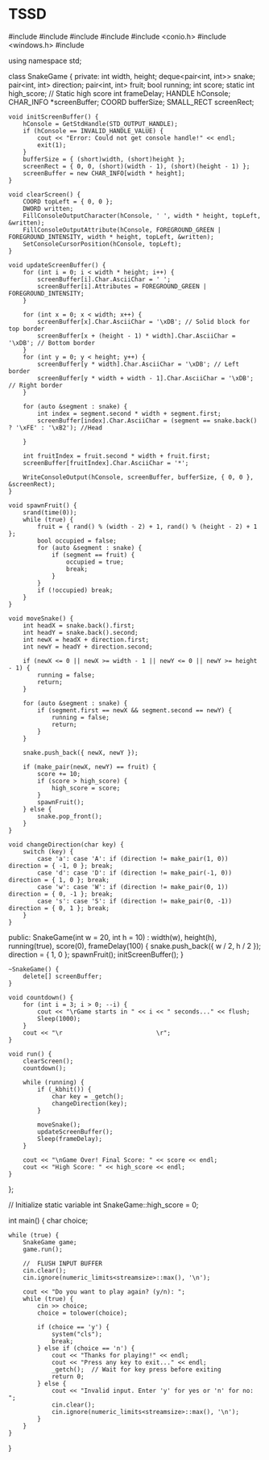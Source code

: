# TSSD

#include <iostream>
#include <deque>
#include <chrono>
#include <cstdlib>
#include <conio.h>
#include <windows.h>
#include <limits>

using namespace std;

class SnakeGame {
private:
    int width, height;
    deque<pair<int, int>> snake;
    pair<int, int> direction;
    pair<int, int> fruit;
    bool running;
    int score;
    static int high_score;  // Static high score
    int frameDelay;
    HANDLE hConsole;
    CHAR_INFO *screenBuffer;
    COORD bufferSize;
    SMALL_RECT screenRect;

    void initScreenBuffer() {
        hConsole = GetStdHandle(STD_OUTPUT_HANDLE);
        if (hConsole == INVALID_HANDLE_VALUE) {
            cout << "Error: Could not get console handle!" << endl;
            exit(1);
        }
        bufferSize = { (short)width, (short)height };
        screenRect = { 0, 0, (short)(width - 1), (short)(height - 1) };
        screenBuffer = new CHAR_INFO[width * height];
    }

    void clearScreen() {
        COORD topLeft = { 0, 0 };
        DWORD written;
        FillConsoleOutputCharacter(hConsole, ' ', width * height, topLeft, &written);
        FillConsoleOutputAttribute(hConsole, FOREGROUND_GREEN | FOREGROUND_INTENSITY, width * height, topLeft, &written);
        SetConsoleCursorPosition(hConsole, topLeft);
    }

    void updateScreenBuffer() {
        for (int i = 0; i < width * height; i++) {
            screenBuffer[i].Char.AsciiChar = ' ';
            screenBuffer[i].Attributes = FOREGROUND_GREEN | FOREGROUND_INTENSITY;
        }

        for (int x = 0; x < width; x++) {
            screenBuffer[x].Char.AsciiChar = '\xDB'; // Solid block for top border
            screenBuffer[x + (height - 1) * width].Char.AsciiChar = '\xDB'; // Bottom border
        }
        for (int y = 0; y < height; y++) {
            screenBuffer[y * width].Char.AsciiChar = '\xDB'; // Left border
            screenBuffer[y * width + width - 1].Char.AsciiChar = '\xDB'; // Right border
        }

        for (auto &segment : snake) {
            int index = segment.second * width + segment.first;
            screenBuffer[index].Char.AsciiChar = (segment == snake.back() ? '\xFE' : '\xB2'); //Head

        }

        int fruitIndex = fruit.second * width + fruit.first;
        screenBuffer[fruitIndex].Char.AsciiChar = '*';

        WriteConsoleOutput(hConsole, screenBuffer, bufferSize, { 0, 0 }, &screenRect);
    }

    void spawnFruit() {
        srand(time(0));
        while (true) {
            fruit = { rand() % (width - 2) + 1, rand() % (height - 2) + 1 };
            bool occupied = false;
            for (auto &segment : snake) {
                if (segment == fruit) {
                    occupied = true;
                    break;
                }
            }
            if (!occupied) break;
        }
    }

    void moveSnake() {
        int headX = snake.back().first;
        int headY = snake.back().second;
        int newX = headX + direction.first;
        int newY = headY + direction.second;

        if (newX <= 0 || newX >= width - 1 || newY <= 0 || newY >= height - 1) {
            running = false;
            return;
        }

        for (auto &segment : snake) {
            if (segment.first == newX && segment.second == newY) {
                running = false;
                return;
            }
        }

        snake.push_back({ newX, newY });

        if (make_pair(newX, newY) == fruit) {
            score += 10;
            if (score > high_score) {
                high_score = score;
            }
            spawnFruit();
        } else {
            snake.pop_front();
        }
    }

    void changeDirection(char key) {
        switch (key) {
            case 'a': case 'A': if (direction != make_pair(1, 0)) direction = { -1, 0 }; break;
            case 'd': case 'D': if (direction != make_pair(-1, 0)) direction = { 1, 0 }; break;
            case 'w': case 'W': if (direction != make_pair(0, 1)) direction = { 0, -1 }; break;
            case 's': case 'S': if (direction != make_pair(0, -1)) direction = { 0, 1 }; break;
        }
    }

public:
    SnakeGame(int w = 20, int h = 10) : width(w), height(h), running(true), score(0), frameDelay(100) {
        snake.push_back({ w / 2, h / 2 });
        direction = { 1, 0 };
        spawnFruit();
        initScreenBuffer();
    }

    ~SnakeGame() {
        delete[] screenBuffer;
    }

    void countdown() {
        for (int i = 3; i > 0; --i) {
            cout << "\rGame starts in " << i << " seconds..." << flush;
            Sleep(1000);
        }
        cout << "\r                          \r";
    }

    void run() {
        clearScreen();
        countdown();

        while (running) {
            if (_kbhit()) {
                char key = _getch();
                changeDirection(key);
            }

            moveSnake();
            updateScreenBuffer();
            Sleep(frameDelay);
        }

        cout << "\nGame Over! Final Score: " << score << endl;
        cout << "High Score: " << high_score << endl;
    }
};

//  Initialize static variable
int SnakeGame::high_score = 0;

int main() {
    char choice;

    while (true) {
        SnakeGame game;
        game.run();

        //  FLUSH INPUT BUFFER
        cin.clear();
        cin.ignore(numeric_limits<streamsize>::max(), '\n');

        cout << "Do you want to play again? (y/n): ";
        while (true) {
            cin >> choice;
            choice = tolower(choice);

            if (choice == 'y') {
                system("cls");
                break;
            } else if (choice == 'n') {
                cout << "Thanks for playing!" << endl;
                cout << "Press any key to exit..." << endl;
                _getch();  // Wait for key press before exiting
                return 0;
            } else {
                cout << "Invalid input. Enter 'y' for yes or 'n' for no: ";
                cin.clear();
                cin.ignore(numeric_limits<streamsize>::max(), '\n');
            }
        }
    }
}
